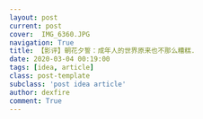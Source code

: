 ```yaml
---
layout: post
current: post
cover:  IMG_6360.JPG
navigation: True
title: 【影评】朝花夕誓：成年人的世界原来也不那么糟糕.
date: 2020-03-04 00:19:00
tags: [idea, article]
class: post-template
subclass: 'post idea article'
author: dexfire
comment: True
---
```

